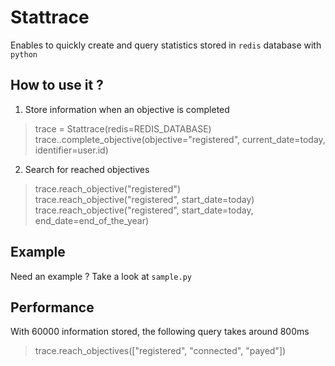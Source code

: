 Stattrace
=========

Enables to quickly create and query statistics stored in `redis` database with `python`


How to use it ?
---------------

1) Store information when an objective is completed

> trace = Stattrace(redis=REDIS_DATABASE)
> trace..complete_objective(objective="registered", current_date=today, identifier=user.id)

2) Search for reached objectives

> trace.reach_objective("registered")
> trace.reach_objective("registered", start_date=today)
> trace.reach_objective("registered", start_date=today, end_date=end_of_the_year)

Example
-------

Need an example ? Take a look at `sample.py`

Performance
-----------

With 60000 information stored, the following query takes around 800ms

> trace.reach_objectives(["registered", "connected", "payed"])
